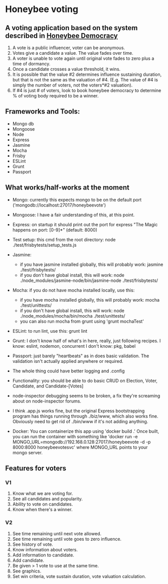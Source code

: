 
# Honeybee voting
## A voting application based on the system described in [Honeybee Democracy](https://www.amazon.com/Honeybee-Democracy-Thomas-D-Seeley/dp/0691147213/ref=asap_bc?ie=UTF8)

1.	A vote is a public influencer, voter can be anonymous.
2.	Votes give a candidate a value. The value fades over time.
3.	A voter is unable to vote again until original vote fades to zero plus a time of dormancy.
4.	Once a candidate crosses a value threshold, it wins.
  1.	It is possible that the value #2 determines influence sustaining duration, but that is not the same as the valuation of #4. (E.g. The value of #4 is simply the number of voters, not the voters*#2 valuation).
5.	If #4 is just # of voters, look to book honeybee democracy to determine % of voting body required to be a winner.

## Frameworks and Tools:
- Mongo db
- Mongoose
- Node
- Express
- Jasmine
- Mocha
- Frisby
- ESLint
- Grunt
- Passport

## What works/half-works at the moment
- Mongo: currently this expects mongo to be on the default port ('mongodb://localhost:27017/honeybeevote')
- Mongoose: I have a fair understanding of this, at this point.
- Express: on startup it should print out the port for express "The Magic happens on port: [0-9]*" (default: 8000)
- Test setup: this cmd from the root directory: node ./test/frisbytests/setup_tests.js
- Jasmine:
   - if you have jasmine installed globally, this will probably work: jasmine ./test/frisbytests/
   - if you don't have global install, this will work: node ./node_modules/jasmine-node/bin/jasmine-node ./test/frisbytests/
- Mocha: if you do not have mocha installed locally, use this: 
   - if you have mocha installed globally, this will probably work: mocha ./test/unittests/
   - if you don't have global install, this will work: node ./node_modules/mocha/bin/mocha ./test/unittests/
   - you can also run mocha from grunt using 'grunt mochaTest'
- ESLint: to run lint, use this: grunt lint
- Grunt: I don't know half of what's in here, really, just following recipes.
	I know: eslint, nodemon, concurrent
	I don't know: pkg, babel
- Passport: just barely "heartbeats" as in does basic validation. The validation isn't actually applied anywhere or required.
- The whole thing could have better logging and .config
- Functionality: you should be able to do basic CRUD on Election, Voter, Candidate, and Candidate-[Votes]

- node-inspector debugging seems to be broken, a fix they're screaming about on node-inspector forums.
- I think .app.js works fine, but the original Express bootstrapping program has things running through ./biz/www, which also works fine. Obviously need to get rid of ./bin/www if it's not adding anything.

- Docker: You can containerize this app using 'docker build .' Once built, you can run the container with something like 'docker run -e MONGO_URL=mongodb://192.168.0.128:27017/honeybeevote -d -p 8000:8000 honeybeevotesvc' where MONGO_URL points to your mongo server.


## Features for voters
### V1
1.	Know what we are voting for.
2.	See all candidates and popularity.
3.	Ability to vote on candidates.
4.	Know when there's a winner.

### V2
1.	See time remaining until next vote allowed.
2.	See time remaining until vote goes to zero influence.
3.	See history of vote.
4.	Know information about voters.
5.	Add information to candidate.
6.	Add candidate.
7.	Be given > 1 vote to use at the same time.
8.	See graphics.
9.	Set win criteria, vote sustain duration, vote valuation calculation.
